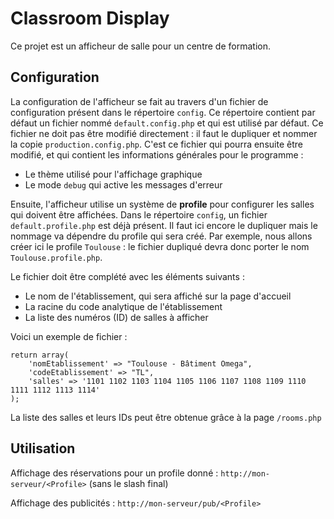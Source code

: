 # Classroom Display

Ce projet est un afficheur de salle pour un centre de formation.

## Configuration

La configuration de l'afficheur se fait au travers d'un fichier de configuration présent dans le répertoire `config`. Ce répertoire contient par défaut un fichier nommé `default.config.php` et qui est utilisé par défaut. Ce fichier ne doit pas être modifié directement : il faut le dupliquer et nommer la copie `production.config.php`. C'est ce fichier qui pourra ensuite être modifié, et qui contient les informations générales pour le programme :
- Le thème utilisé pour l'affichage graphique
- Le mode `debug` qui active les messages d'erreur

Ensuite, l'afficheur utilise un système de **profile** pour configurer les salles qui doivent être affichées. Dans le répertoire `config`, un fichier `default.profile.php` est déjà présent. Il faut ici encore le dupliquer mais le nommage va dépendre du profile qui sera créé. Par exemple, nous allons créer ici le profile `Toulouse` : le fichier dupliqué devra donc porter le nom `Toulouse.profile.php`.

Le fichier doit être complété avec les éléments suivants :
- Le nom de l'établissement, qui sera affiché sur la page d'accueil
- La racine du code analytique de l'établissement
- La liste des numéros (ID) de salles à afficher

Voici un exemple de fichier :

```
return array(
    'nomEtablissement' => "Toulouse - Bâtiment Omega",
    'codeEtablissement' => "TL",
    'salles' => '1101 1102 1103 1104 1105 1106 1107 1108 1109 1110 1111 1112 1113 1114'
);
```

La liste des salles et leurs IDs peut être obtenue grâce à la page `/rooms.php`

## Utilisation

Affichage des réservations pour un profile donné : `http://mon-serveur/<Profile>` (sans le slash final)

Affichage des publicités : `http://mon-serveur/pub/<Profile>`
